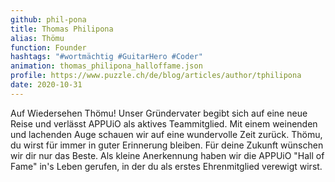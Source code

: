 ```yaml
---
github: phil-pona
title: Thomas Philipona
alias: Thömu
function: Founder
hashtags: "#wortmächtig #GuitarHero #Coder"
animation: thomas_philipona_halloffame.json
profile: https://www.puzzle.ch/de/blog/articles/author/tphilipona
date: 2020-10-31
---
```

Auf Wiedersehen Thömu! Unser Gründervater begibt sich auf eine neue Reise und verlässt APPUiO als aktives Teammitglied. Mit einem weinenden und lachenden Auge schauen wir auf eine wundervolle Zeit zurück. Thömu, du wirst für immer in guter Erinnerung bleiben. Für deine Zukunft wünschen wir dir nur das Beste. Als kleine Anerkennung haben wir die APPUiO "Hall of Fame" in's Leben gerufen, in der du als erstes Ehrenmitglied verewigt wirst.